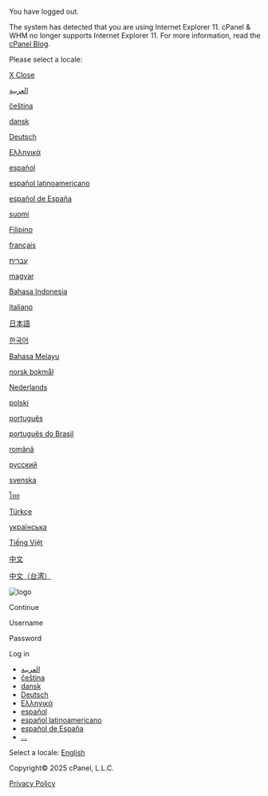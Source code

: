 You have logged out.

The system has detected that you are using Internet Explorer 11. cPanel & WHM no longer supports Internet Explorer 11. For more information, read the [cPanel Blog](https://go.cpanel.net/ie11deprecation "cPanel Blog").

Please select a locale:

[X Close](javascript:void(0))

[العربية](https://cp13.syd1.ultacp.com:2087/?locale=ar)

[čeština](https://cp13.syd1.ultacp.com:2087/?locale=cs)

[dansk](https://cp13.syd1.ultacp.com:2087/?locale=da)

[Deutsch](https://cp13.syd1.ultacp.com:2087/?locale=de)

[Ελληνικά](https://cp13.syd1.ultacp.com:2087/?locale=el)

[español](https://cp13.syd1.ultacp.com:2087/?locale=es)

[español latinoamericano](https://cp13.syd1.ultacp.com:2087/?locale=es_419)

[español de España](https://cp13.syd1.ultacp.com:2087/?locale=es_es)

[suomi](https://cp13.syd1.ultacp.com:2087/?locale=fi)

[Filipino](https://cp13.syd1.ultacp.com:2087/?locale=fil)

[français](https://cp13.syd1.ultacp.com:2087/?locale=fr)

[עברית](https://cp13.syd1.ultacp.com:2087/?locale=he)

[magyar](https://cp13.syd1.ultacp.com:2087/?locale=hu)

[Bahasa Indonesia](https://cp13.syd1.ultacp.com:2087/?locale=id)

[italiano](https://cp13.syd1.ultacp.com:2087/?locale=it)

[日本語](https://cp13.syd1.ultacp.com:2087/?locale=ja)

[한국어](https://cp13.syd1.ultacp.com:2087/?locale=ko)

[Bahasa Melayu](https://cp13.syd1.ultacp.com:2087/?locale=ms)

[norsk bokmål](https://cp13.syd1.ultacp.com:2087/?locale=nb)

[Nederlands](https://cp13.syd1.ultacp.com:2087/?locale=nl)

[polski](https://cp13.syd1.ultacp.com:2087/?locale=pl)

[português](https://cp13.syd1.ultacp.com:2087/?locale=pt)

[português do Brasil](https://cp13.syd1.ultacp.com:2087/?locale=pt_br)

[română](https://cp13.syd1.ultacp.com:2087/?locale=ro)

[русский](https://cp13.syd1.ultacp.com:2087/?locale=ru)

[svenska](https://cp13.syd1.ultacp.com:2087/?locale=sv)

[ไทย](https://cp13.syd1.ultacp.com:2087/?locale=th)

[Türkçe](https://cp13.syd1.ultacp.com:2087/?locale=tr)

[українська](https://cp13.syd1.ultacp.com:2087/?locale=uk)

[Tiếng Việt](https://cp13.syd1.ultacp.com:2087/?locale=vi)

[中文](https://cp13.syd1.ultacp.com:2087/?locale=zh)

[中文（台湾）](https://cp13.syd1.ultacp.com:2087/?locale=zh_tw)

![logo](https://cp13.syd1.ultacp.com:2087/cPanel_magic_revision_1732575982/unprotected/cpanel/images/whm-logo_white.svg)

Continue

Username

Password

Log in

- [العربية](https://cp13.syd1.ultacp.com:2087/?locale=ar)
- [čeština](https://cp13.syd1.ultacp.com:2087/?locale=cs)
- [dansk](https://cp13.syd1.ultacp.com:2087/?locale=da)
- [Deutsch](https://cp13.syd1.ultacp.com:2087/?locale=de)
- [Ελληνικά](https://cp13.syd1.ultacp.com:2087/?locale=el)
- [español](https://cp13.syd1.ultacp.com:2087/?locale=es)
- [español latinoamericano](https://cp13.syd1.ultacp.com:2087/?locale=es_419)
- [español de España](https://cp13.syd1.ultacp.com:2087/?locale=es_es)
- […](javascript:void(0) "More locales")

Select a locale:
[English](javascript:void(0) "Change locale")

Copyright© 2025 cPanel, L.L.C.


[Privacy Policy](https://go.cpanel.net/privacy)